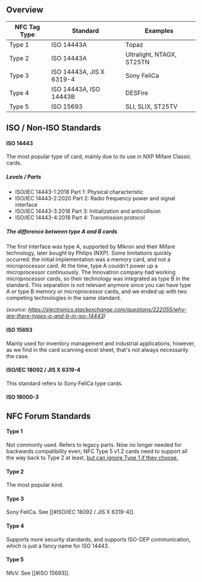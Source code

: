 ## Overview

| NFC Tag Type | Standard                 | Examples                  |
| ------------ | ------------------------ | ------------------------- |
| Type 1       | ISO 14443A               | Topaz                     |
| Type 2       | ISO 14443A               | Ultralight, NTAGX, ST25TN |
| Type 3       | ISO 14443A, JIS X 6319-4 | Sony FeliCa               |
| Type 4       | ISO 14443A, ISO 14443B   | DESFire                   |
| Type 5       | ISO 15693                | SLI, SLIX, ST25TV         |

## ISO / Non-ISO Standards
#### ISO 14443
The most popular type of card, mainly due to its use in NXP Mifare Classic cards.
##### Levels / Parts
   - ISO/IEC 14443-1:2018 Part 1: Physical characteristic
   - ISO/IEC 14443-2:2020 Part 2: Radio frequency power and signal interface
   - ISO/IEC 14443-3:2018 Part 3: Initialization and anticollision
   - ISO/IEC 14443-4:2018 Part 4: Transmission protocol
##### The difference between type A and B cards

The first interface was type A, supported by Mikron and their Mifare technology, later bought by Philips (NXP). Some limitations quickly occurred: the initial implementation was a memory card, and not a microprocessor card. At the time, type A couldn't power up a microprocessor continuously. The Innovatron company had working microprocessor cards, so their technology was integrated as type B in the standard. This separation is not relevant anymore since you can have type A or type B memory or microprocessor cards, and we ended up with two competing technologies in the same standard.

*(source: https://electronics.stackexchange.com/questions/222055/why-are-there-types-a-and-b-in-iso-14443)*

#### ISO 15693
Mainly used for inventory management and industrial applications, however, as we find in the card scanning excel sheet, that's not always necessarily the case.
#### ISO/IEC 18092 / JIS X 6319-4
This standard refers to Sony FeliCa type cards.
#### ISO 18000-3
## NFC Forum Standards
#### Type 1
Not commonly used. Refers to legacy parts. Now no longer needed for backwards compatibility even; NFC Type 5 v1.2 cards need to support all the way back to Type 2 at least, [but can ignore Type 1 if they choose. ](https://nfc-forum.org/build/specifications)
#### Type 2
The most popular kind. 

#### Type 3
Sony FeliCa. See [[#ISO/IEC 18092 / JIS X 6319-4]].
#### Type 4
Supports more security standards, and supports ISO-DEP communication, which is just a fancy name for ISO 14443.
#### Type 5
NfcV. See [[#ISO 15693]].